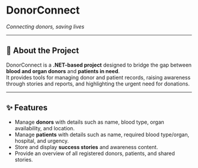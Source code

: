 # DonorConnect  
*Connecting donors, saving lives*  

---

## 📖 About the Project  
DonorConnect is a **.NET-based project** designed to bridge the gap between **blood and organ donors** and **patients in need**.  
It provides tools for managing donor and patient records, raising awareness through stories and reports, and highlighting the urgent need for donations.  

---

## ✨ Features  
- Manage **donors** with details such as name, blood type, organ availability, and location.  
- Manage **patients** with details such as name, required blood type/organ, hospital, and urgency.  
- Store and display **success stories** and awareness content.  
- Provide an overview of all registered donors, patients, and shared stories.  
